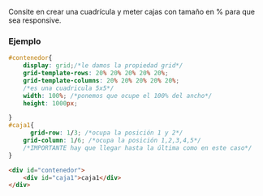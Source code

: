 Consite en crear una cuadrícula y meter cajas con tamaño en % para que sea responsive.

### Ejemplo

```css
#contenedor{
    display: grid;/*le damos la propiedad grid*/
    grid-template-rows: 20% 20% 20% 20% 20%;
    grid-template-columns: 20% 20% 20% 20% 20%;
    /*es una cuadricula 5x5*/
    width: 100%; /*ponemos que ocupe el 100% del ancho*/
    height: 1000px;

}
#caja1{
	  grid-row: 1/3; /*ocupa la posición 1 y 2*/
    grid-column: 1/6; /*ocupa la posición 1,2,3,4,5*/
    /*IMPORTANTE hay que llegar hasta la última como en este caso*/
}
```

```html
<div id="contenedor">
    <div id="caja1">caja1</div>
</div>
```